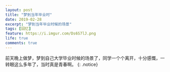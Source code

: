 ```yaml
---
layout: post
title: "梦到当年毕业时"
date: 2019-02-28
excerpt: "梦到当年毕业时候的场景"
tags: [回忆]
feature: https://i.imgur.com/Ds6S7lJ.png
life: true
comments: true
---
```

前天晚上做梦，梦到自己大学毕业时候的场景了，同学一个个离开，十分感慨，一转眼这么多年了，当时真是青春啊。
{: .notice}

